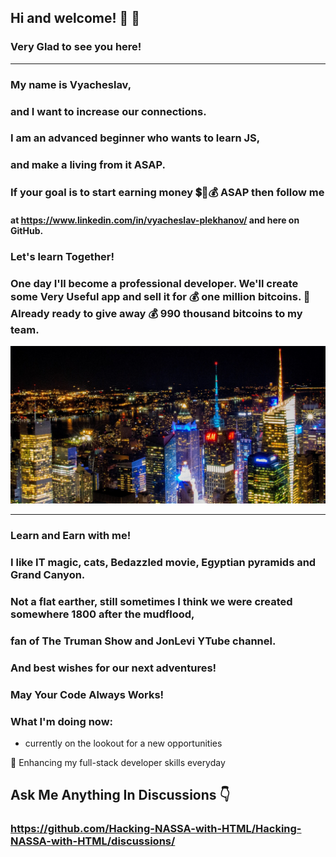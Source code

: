 ## Hi and welcome! 👋 :sparkling_heart:
### Very Glad to see you here!
---

### My name is Vyacheslav, 

### and I want to increase our connections. 

### I am an advanced beginner who wants to learn JS, 

### and make a living from it ASAP.  

### If your goal is to start earning money 💲💸💰 ASAP then follow me 

#### at https://www.linkedin.com/in/vyacheslav-plekhanov/ and here on GitHub.

### Let's learn Together!

### One day I'll become a professional developer. We'll create some Very Useful app and sell it for 💰 one million bitcoins. 🚀 Already ready to give away 💰 990 thousand bitcoins to my team.

<!-- ![BG image for my page](https://github.com/Hacking-NASSA-with-HTML/Hacking-NASSA-with-HTML/blob/main/bg.jpg) -->
<!-- [![Netlify Status](https://api.netlify.com/api/v1/badges/4e0e66c9-c063-46ca-846e-003ad7fd56fa/deploy-status)](https://lucinda-news.netlify.app) -->
[![BG image for my page](https://github.com/Hacking-NASSA-with-HTML/Hacking-NASSA-with-HTML/blob/main/bg.jpg)](https://skyline.github.com/hacking-nassa-with-html/2022)


<!--
**Hacking-NASSA-with-HTML/Hacking-NASSA-with-HTML** is a ✨ _special_ ✨ repository because its `README.md` (this file) appears on your GitHub profile.

Here are some ideas to get you started:

- 🔭 I’m currently working on ...
- 🌱 I’m currently learning ...
- 👯 I’m looking to collaborate on ...
- 🤔 I’m looking for help with ...
- 💬 Ask me about ...
- 📫 How to reach me: ...
- 😄 Pronouns: ...
- ⚡ Fun fact: ...
-->
---

### Learn and Earn with me! 

### I like IT magic, cats, Bedazzled movie, Egyptian pyramids and Grand Canyon. 

### Not a flat earther, still sometimes I think we were created somewhere 1800 after the mudflood, 

### fan of The Truman Show and JonLevi YTube channel.

### And best wishes for our next adventures!

### May Your Code Always Works!

### What I'm doing now:

- currently on the lookout for a new opportunities

🌱 Enhancing my full-stack developer skills everyday

## Ask Me Anything In Discussions :point_down:
### https://github.com/Hacking-NASSA-with-HTML/Hacking-NASSA-with-HTML/discussions/
